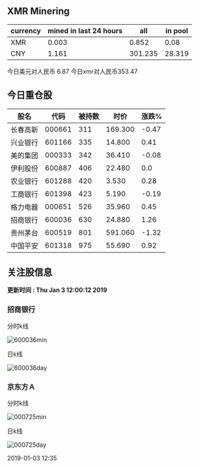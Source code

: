 ## XMR Minering

|currency|mined in last 24 hours|all|in pool|
|---|---|---|---|
|XMR|0.003|0.852|0.08|
|CNY|1.161|301.235|28.319|

今日美元对人民币 6.87	今日xmr对人民币353.47


## 今日重仓股 

|股名|代码|被持数|时价|涨跌%|
|---|---|---|---|---|
|长春高新|000661|311|169.300|-0.47|
|兴业银行|601166|335|14.800|0.41|
|美的集团|000333|342|36.410|-0.08|
|伊利股份|600887|406|22.480|0.0|
|农业银行|601288|420|3.530|0.28|
|工商银行|601398|423|5.190|-0.19|
|格力电器|000651|526|35.960|0.45|
|招商银行|600036|630|24.880|1.26|
|贵州茅台|600519|801|591.060|-1.32|
|中国平安|601318|975|55.690|0.92|

## 关注股信息
**更新时间 : Thu Jan  3 12:00:12 2019**
### 招商银行 
分时k线

![600036min](http://image.sinajs.cn/newchart/min/n/sh600036.gif)

日k线

![600036day](http://image.sinajs.cn/newchart/daily/n/sh600036.gif)

### 京东方Ａ 
分时k线

![000725min](http://image.sinajs.cn/newchart/min/n/sz000725.gif)

日k线

![000725day](http://image.sinajs.cn/newchart/daily/n/sz000725.gif)

2019-01-03 12:35